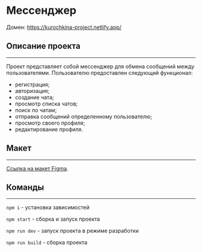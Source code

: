 # Мессенджер 
Домен: https://kurochkina-project.netlify.app/

## Описание проекта

---

Проект представляет собой мессенджер для обмена сообщений между пользователями.
Пользователю предоставлен следующий функционал:

- регистрация;
- авторизация;
- создание чата;
- просмотр списка чатов;
- поиск по чатам;
- отправка сообщений определенному пользователю;
- просмотр своего профиля;
- редактирование профиля.

## Макет

---

[Ссылка на макет Figma](https://www.figma.com/file/jF5fFFzgGOxQeB4CmKWTiE/Chat_external_link?type=design&node-id=1-616&mode=design&t=Wo5JemQpCEgbjnAd-0).

## Команды

---

`npm i` - установка зависимостей

`npm start` - сборка и запуск проекта

`npm run dev` - запуск проекта в режиме разработки

`npm run build` - сборка проекта
